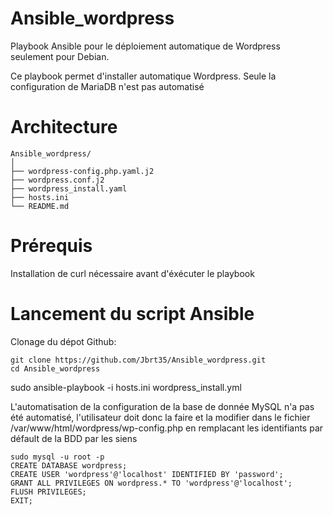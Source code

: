 # Ansible_wordpress
Playbook Ansible pour le déploiement automatique de Wordpress seulement pour Debian. 

Ce playbook permet d'installer automatique Wordpress. Seule la configuration de MariaDB n'est pas automatisé

# Architecture
```
Ansible_wordpress/
│
├── wordpress-config.php.yaml.j2 
├── wordpress.conf.j2
├── wordpress_install.yaml  
├── hosts.ini             
└── README.md
```
# Prérequis

Installation de curl nécessaire avant d'éxécuter le playbook

# Lancement du script Ansible

Clonage du dépot Github:
```
git clone https://github.com/Jbrt35/Ansible_wordpress.git
cd Ansible_wordpress
```

sudo ansible-playbook -i hosts.ini wordpress_install.yml

L'automatisation de la configuration de la base de donnée MySQL n'a pas été automatisé, l'utilisateur doit donc la faire et la modifier dans le fichier /var/www/html/wordpress/wp-config.php en remplacant les identifiants par défault de la BDD par les siens

```
sudo mysql -u root -p
CREATE DATABASE wordpress;
CREATE USER 'wordpress'@'localhost' IDENTIFIED BY 'password';
GRANT ALL PRIVILEGES ON wordpress.* TO 'wordpress'@'localhost';
FLUSH PRIVILEGES;
EXIT;
```
